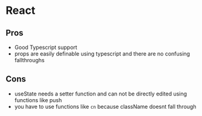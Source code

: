 # React

## Pros
- Good Typescript support
- props are easily definable using typescript and there are no confusing fallthroughs

## Cons
- useState needs a setter function and can not be directly edited using functions like push
- you have to use functions like `cn` because className doesnt fall through